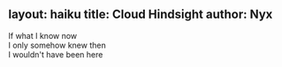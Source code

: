 layout: haiku
title: Cloud Hindsight
author: Nyx
---

If what I know now<br>
I only somehow knew then<br>
I wouldn't have been here<br>
